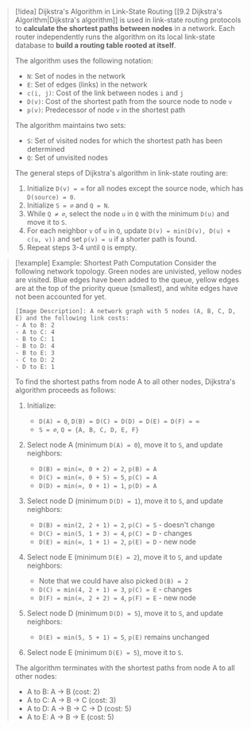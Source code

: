 > [!idea] Dijkstra's Algorithm in Link-State Routing
> [[9.2 Dijkstra's Algorithm|Dijkstra's algorithm]] is used in link-state routing protocols to **calculate the shortest paths between nodes** in a network. Each router independently runs the algorithm on its local link-state database to **build a routing table rooted at itself**.
>
> The algorithm uses the following notation:
> - `N`: Set of nodes in the network
> - `E`: Set of edges (links) in the network
> - `c(i, j)`: Cost of the link between nodes `i` and `j`
> - `D(v)`: Cost of the shortest path from the source node to node `v`
> - `p(v)`: Predecessor of node `v` in the shortest path
>
> The algorithm maintains two sets:
> - `S`: Set of visited nodes for which the shortest path has been determined
> - `Q`: Set of unvisited nodes
>
> The general steps of Dijkstra's algorithm in link-state routing are:
> 1. Initialize `D(v) = ∞` for all nodes except the source node, which has `D(source) = 0`.
> 2. Initialize `S = ∅` and `Q = N`.
> 3. While `Q ≠ ∅`, select the node `u` in `Q` with the minimum `D(u)` and move it to `S`.
> 4. For each neighbor `v` of `u` in `Q`, update `D(v) = min(D(v), D(u) + c(u, v))` and set `p(v) = u` if a shorter path is found.
> 5. Repeat steps 3-4 until `Q` is empty.

> [!example] Example: Shortest Path Computation
> Consider the following network topology. Green nodes are univisted, yellow nodes are visited. Blue edges have been added to the queue, yellow edges are at the top of the priority queue (smallest), and white edges have not been accounted for yet.
>
> ```
> [Image Description]: A network graph with 5 nodes (A, B, C, D, E) and the following link costs:
> - A to B: 2
> - A to C: 4
> - B to C: 1
> - B to D: 4
> - B to E: 3
> - C to D: 2
> - D to E: 1
> ```
>
> To find the shortest paths from node A to all other nodes, Dijkstra's algorithm proceeds as follows:
>
> 1. Initialize:
>    - `D(A) = 0`, `D(B) = D(C) = D(D) = D(E) = D(F) = ∞`
>    - `S = ∅`, `Q = {A, B, C, D, E, F}`
>
> 2. Select node A (minimum `D(A) = 0`), move it to `S`, and update neighbors:
>    - `D(B) = min(∞, 0 + 2) = 2`, `p(B) = A`
>    - `D(C) = min(∞, 0 + 5) = 5`, `p(C) = A`
>    - `D(D) = min(∞, 0 + 1) = 1`, `p(D) = A`
>
> 3. Select node D (minimum `D(D) = 1`), move it to `S`, and update neighbors:
>    - `D(B) = min(2, 2 + 1) = 2`, `p(C) = S` - doesn't change
>    - `D(C) = min(5, 1 + 3) = 4`, `p(C) = D` - changes
>    - `D(E) = min(∞, 1 + 1) = 2`, `p(E) = D` - new node
>
> 4. Select node E (minimum `D(E) = 2`), move it to `S`, and update neighbors:
>    - Note that we could have also picked `D(B) = 2`
>    - `D(C) = min(4, 2 + 1) = 3`, `p(C) = E` - changes
>    - `D(F) = min(∞, 2 + 2) = 4`, `p(F) = E` - new node
>    
>
> 5. Select node D (minimum `D(D) = 5`), move it to `S`, and update neighbors:
>    - `D(E) = min(5, 5 + 1) = 5`, `p(E)` remains unchanged
>
> 6. Select node E (minimum `D(E) = 5`), move it to `S`.
>
> The algorithm terminates with the shortest paths from node A to all other nodes:
> - A to B: A → B (cost: 2)
> - A to C: A → B → C (cost: 3)
> - A to D: A → B → C → D (cost: 5)
> - A to E: A → B → E (cost: 5)